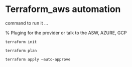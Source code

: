 # Terraform_aws automation
command to run it ...

% Pluging for the provider or talk to the ASW, AZURE, GCP

```
terraform init 

```

```
terraform plan

terraform apply –auto-approve

```
